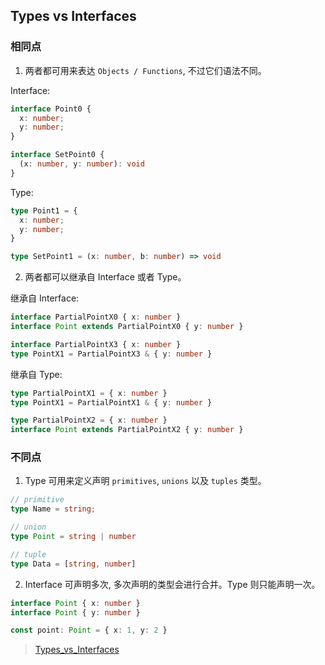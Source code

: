 ## Types vs Interfaces

### 相同点

1. 两者都可用来表达 `Objects / Functions`, 不过它们语法不同。

Interface:

```ts
interface Point0 {
  x: number;
  y: number;
}

interface SetPoint0 {
  (x: number, y: number): void
}
```

Type:

```ts
type Point1 = {
  x: number;
  y: number;
}

type SetPoint1 = (x: number, b: number) => void
```

2. 两者都可以继承自 Interface 或者 Type。

继承自 Interface:

```ts
interface PartialPointX0 { x: number }
interface Point extends PartialPointX0 { y: number }

interface PartialPointX3 { x: number }
type PointX1 = PartialPointX3 & { y: number }
```

继承自 Type:

```ts
type PartialPointX1 = { x: number }
type PointX1 = PartialPointX1 & { y: number }

type PartialPointX2 = { x: number }
interface Point extends PartialPointX2 { y: number }
```

### 不同点

1. Type 可用来定义声明 `primitives`, `unions` 以及 `tuples` 类型。

```ts
// primitive
type Name = string;

// union
type Point = string | number

// tuple
type Data = [string, number]
```

2. Interface 可声明多次, 多次声明的类型会进行合并。Type 则只能声明一次。

```ts
interface Point { x: number }
interface Point { y: number }

const point: Point = { x: 1, y: 2 }
```

> [Types_vs_Interfaces](https://stackoverflow.com/questions/37233735/typescript-interfaces-vs-types/52682220#52682220)